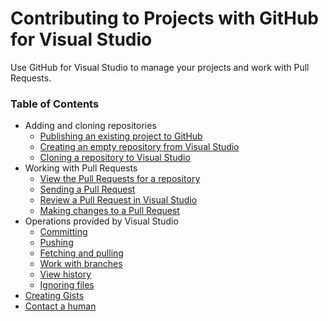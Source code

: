 # Contributing to Projects with GitHub for Visual Studio

Use GitHub for Visual Studio to manage your projects and work with Pull Requests.

### Table of Contents

- Adding and cloning repositories
  - [Publishing an existing project to GitHub](publishing-an-existing-project-to-github.md)
  - [Creating an empty repository from Visual Studio](creating-an-empty-repository-from-visual-studio.md)
  - [Cloning a repository to Visual Studio](cloning-a-repository-to-visual-studio.md)
- Working with Pull Requests
  - [View the Pull Requests for a repository](view-the-pull-requests-for-a-repository.md)
  - [Sending a Pull Request](sending-a-pull-request.md)
  - [Review a Pull Request in Visual Studio](review-a-pull-request-in-visual-studio.md)
  - [Making changes to a Pull Request](making-changes-to-a-pull-request.md)
- Operations provided by Visual Studio
  - [Committing](https://www.visualstudio.com/en-us/docs/git/tutorial/commits)
  - [Pushing](https://www.visualstudio.com/en-us/docs/git/tutorial/pushing)
  - [Fetching and pulling](https://www.visualstudio.com/en-us/docs/git/tutorial/pulling)
  - [Work with branches](https://www.visualstudio.com/en-us/docs/git/tutorial/branches)
  - [View history](https://www.visualstudio.com/en-us/docs/git/tutorial/history)
  - [Ignoring files](https://www.visualstudio.com/en-us/docs/git/tutorial/ignore-files)
- [Creating Gists](creating-gists.md)
- [Contact a human](https://github.com/contact)


